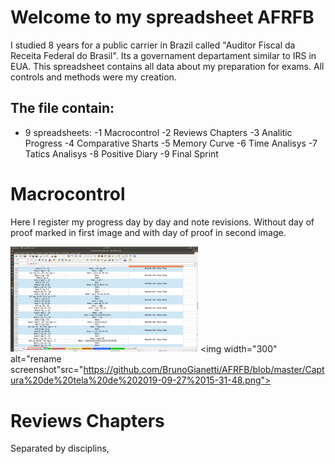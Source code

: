 # Welcome to my spreadsheet AFRFB

I studied 8 years for a public carrier in Brazil called "Auditor Fiscal da Receita Federal do Brasil". Its a governament departament similar to IRS in EUA. This spreadsheet contains all data about my preparation for exams. All controls and methods were my creation.

## The file contain:

- 9 spreadsheets:
      -1 Macrocontrol
      -2 Reviews Chapters
      -3 Analitic Progress
      -4 Comparative Sharts
      -5 Memory Curve
      -6 Time Analisys
      -7 Tatics Analisys
      -8 Positive Diary
      -9 Final Sprint
 
# Macrocontrol

Here I register my progress day by day and note revisions. Without day of proof marked in first image and with day of proof in second image.

<img width="300" alt="rename screenshot" src="https://github.com/BrunoGianetti/AFRFB/blob/master/Captura%20de%20tela%20de%202019-09-27%2015-31-07.png"> <img width="300" alt="rename screenshot"src="https://github.com/BrunoGianetti/AFRFB/blob/master/Captura%20de%20tela%20de%202019-09-27%2015-31-48.png">

# Reviews Chapters

Separated by disciplins, 
